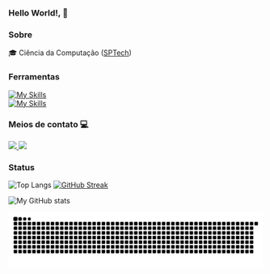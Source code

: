 ### Hello World!, 👋

### Sobre
🎓 Ciência da Computação ([SPTech](https://www.sptech.school/))


### Ferramentas

[![My Skills](https://skillicons.dev/icons?i=java,js,python,nodejs,github)](https://skillicons.dev) <br>
[![My Skills](https://skillicons.dev/icons?i=aws,mysql,docker,css,html)](https://skillicons.dev)


### Meios de contato 💻
<div align="left">
  <a href="https://www.linkedin.com/in/vin%C3%ADcius-andrey-vieira-carvalho-90a17b22b/" target="_blank">
    <img src="https://img.shields.io/badge/LinkedIn-001F54?style=for-the-badge&logo=linkedin&logoColor=white" target="_blank">
  </a>
  <a href="mailto:vinicius.andreyop123@gmail.com">
    <img src="https://img.shields.io/badge/Microsoft_Outlook-D2042D?style=for-the-badge&logo=gmail&logoColor=white" target="_blank">
  </a>
</div>

### Status

![Top Langs](https://github-readme-stats.vercel.app/api/top-langs/?username=ViniciusAndrey&theme=transparent&layout=compact&show_icons=true&hide_border=true&card_width=250&title_color=001F54&icon_color=D2042D)
[![GitHub Streak](https://streak-stats.demolab.com?user=ViniciusAndrey&hide_border=true&theme=transparent&ring=001F54&fire=D2042D&currStreakLabel=001F54)](https://git.io/streak-stats)

![My GitHub stats](https://github-readme-stats.vercel.app/api?username=ViniciusAndrey&theme=transparent&show_icons=true&hide_border=true&card_width=250&title_color=001F54&icon_color=D2042D)


<picture>
    <source media="(prefers-color-scheme: dark)" srcset="https://raw.githubusercontent.com/ViniciusAndrey/ViniciusAndrey/output/github-contribution-grid-snake-dark.svg"> 
    <source media="(prefers-color-scheme: light)" srcset="https://raw.githubusercontent.com/ViniciusAndrey/ViniciusAndrey/output/github-contribution-grid-snake.svg">
     <img alt="github contribution grid snake animation" src="https://raw.githubusercontent.com/ViniciusAndrey/ViniciusAndrey/output/github-contribution-grid-snake.svg">
</picture>

